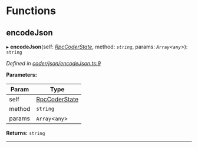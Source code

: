 

# Functions

<a id="encodejson"></a>

##  encodeJson

▸ **encodeJson**(self: *[RpcCoderState](_coder_json_types_d_.md#rpccoderstate)*, method: *`string`*, params: *`Array`<`any`>*): `string`

*Defined in [coder/json/encodeJson.ts:9](https://github.com/chainx-org/chainx-api/blob/615ff73/packages/api-provider/src/coder/json/encodeJson.ts#L9)*

**Parameters:**

| Param | Type |
| ------ | ------ |
| self | [RpcCoderState](_coder_json_types_d_.md#rpccoderstate) |
| method | `string` |
| params | `Array`<`any`> |

**Returns:** `string`

___

